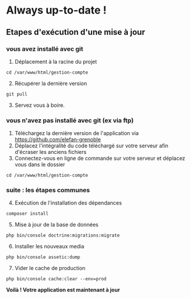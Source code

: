 # Always up-to-date !

## Etapes d'exécution d'une mise à jour

### vous avez installé avec git

1. Déplacement à la racine du projet

```shell
cd /var/www/html/gestion-compte
```

2. Récupérer la dernière version

```shell
git pull
```

3. Servez vous à boire.

### vous n'avez pas installé avec git (ex via ftp)

1. Téléchargez la dernière version de l'application via https://github.com/elefan-grenoble
2. Déplacez l'intégralité du code téléchargé sur votre serveur afin d'écraser les anciens fichiers
3. Connectez-vous en ligne de commande sur votre serveur et déplacez vous dans le dossier

```shell
cd /var/www/html/gestion-compte
```

### suite : les étapes communes

4. Exécution de l'installation des dépendances

```shell
composer install
```

5. Mise à jour de la base de données

```shell
php bin/console doctrine:migrations:migrate
```

6. Installer les nouveaux media

```shell
php bin/console assetic:dump
```

7. Vider le cache de production

```shell
php bin/console cache:clear --env=prod
```

**Voilà ! Votre application est maintenant à jour**
